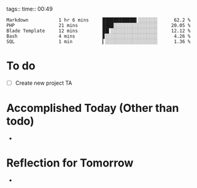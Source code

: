tags:: 
time:: 00:49

```wakatime
Markdown           1 hr 6 mins     ████████████▍░░░░░░░      62.2 %
PHP                21 mins         ████░░░░░░░░░░░░░░░░     20.05 %
Blade Template     12 mins         ██▍░░░░░░░░░░░░░░░░░     12.12 %
Bash               4 mins          ▊░░░░░░░░░░░░░░░░░░░      4.26 %
SQL                1 min           ▎░░░░░░░░░░░░░░░░░░░      1.36 %
```


# To do
- [ ] Create new project TA

# Accomplished Today (Other than todo)
- 

# Reflection for Tomorrow
- 